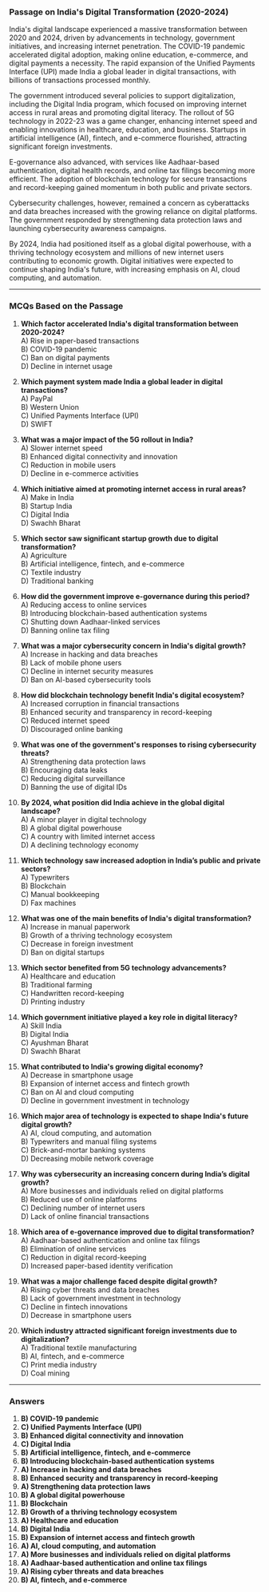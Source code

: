 ### **Passage on India's Digital Transformation (2020-2024)**  
  
India's digital landscape experienced a massive transformation between 2020 and 2024, driven by advancements in technology, government initiatives, and increasing internet penetration.  The COVID-19 pandemic accelerated digital adoption, making online education, e-commerce, and digital payments a necessity.  The rapid expansion of the Unified Payments Interface (UPI) made India a global leader in digital transactions, with billions of transactions processed monthly.  

The government introduced several policies to  support digitalization, including the Digital India program, which focused on improving internet access in rural  areas and promoting digital literacy. The rollout of 5G technology in 2022-23 was a game changer, enhancing internet speed and enabling innovations in healthcare, education, and business. Startups in artificial intelligence (AI), fintech, and e-commerce flourished,  attracting significant foreign investments.  

E-governance also advanced, with services like Aadhaar-based authentication,  digital health records, and online tax filings becoming more efficient. The adoption of blockchain technology for  secure transactions and record-keeping gained momentum in both public and private sectors.  

Cybersecurity challenges, however, remained a concern as cyberattacks and data breaches increased with the growing reliance on digital platforms. The government responded by strengthening data protection laws and launching cybersecurity awareness campaigns.  

By 2024, India had positioned itself as a global digital powerhouse, with a thriving technology ecosystem and millions of new internet users contributing to economic growth. Digital initiatives were expected to continue shaping India's future, with increasing emphasis on AI, cloud computing, and automation.  

---

### **MCQs Based on the Passage**  

1. **Which factor accelerated India's digital transformation between 2020-2024?**  
   A) Rise in paper-based transactions  
   B) COVID-19 pandemic  
   C) Ban on digital payments  
   D) Decline in internet usage  

2. **Which payment system made India a global leader in digital transactions?**  
   A) PayPal  
   B) Western Union  
   C) Unified Payments Interface (UPI)  
   D) SWIFT  

3. **What was a major impact of the 5G rollout in India?**  
   A) Slower internet speed  
   B) Enhanced digital connectivity and innovation  
   C) Reduction in mobile users  
   D) Decline in e-commerce activities  

4. **Which initiative aimed at promoting internet access in rural areas?**  
   A) Make in India  
   B) Startup India  
   C) Digital India  
   D) Swachh Bharat  

5. **Which sector saw significant startup growth due to digital transformation?**  
   A) Agriculture  
   B) Artificial intelligence, fintech, and e-commerce  
   C) Textile industry  
   D) Traditional banking  

6. **How did the government improve e-governance during this period?**  
   A) Reducing access to online services  
   B) Introducing blockchain-based authentication systems  
   C) Shutting down Aadhaar-linked services  
   D) Banning online tax filing  

7. **What was a major cybersecurity concern in India's digital growth?**  
   A) Increase in hacking and data breaches  
   B) Lack of mobile phone users  
   C) Decline in internet security measures  
   D) Ban on AI-based cybersecurity tools  

8. **How did blockchain technology benefit India's digital ecosystem?**  
   A) Increased corruption in financial transactions  
   B) Enhanced security and transparency in record-keeping  
   C) Reduced internet speed  
   D) Discouraged online banking  

9. **What was one of the government's responses to rising cybersecurity threats?**  
   A) Strengthening data protection laws  
   B) Encouraging data leaks  
   C) Reducing digital surveillance  
   D) Banning the use of digital IDs  

10. **By 2024, what position did India achieve in the global digital landscape?**  
   A) A minor player in digital technology  
   B) A global digital powerhouse  
   C) A country with limited internet access  
   D) A declining technology economy  

11. **Which technology saw increased adoption in India’s public and private sectors?**  
   A) Typewriters  
   B) Blockchain  
   C) Manual bookkeeping  
   D) Fax machines  

12. **What was one of the main benefits of India's digital transformation?**  
   A) Increase in manual paperwork  
   B) Growth of a thriving technology ecosystem  
   C) Decrease in foreign investment  
   D) Ban on digital startups  

13. **Which sector benefited from 5G technology advancements?**  
   A) Healthcare and education  
   B) Traditional farming  
   C) Handwritten record-keeping  
   D) Printing industry  

14. **Which government initiative played a key role in digital literacy?**  
   A) Skill India  
   B) Digital India  
   C) Ayushman Bharat  
   D) Swachh Bharat  

15. **What contributed to India's growing digital economy?**  
   A) Decrease in smartphone usage  
   B) Expansion of internet access and fintech growth  
   C) Ban on AI and cloud computing  
   D) Decline in government investment in technology  

16. **Which major area of technology is expected to shape India's future digital growth?**  
   A) AI, cloud computing, and automation  
   B) Typewriters and manual filing systems  
   C) Brick-and-mortar banking systems  
   D) Decreasing mobile network coverage  

17. **Why was cybersecurity an increasing concern during India’s digital growth?**  
   A) More businesses and individuals relied on digital platforms  
   B) Reduced use of online platforms  
   C) Declining number of internet users  
   D) Lack of online financial transactions  

18. **Which area of e-governance improved due to digital transformation?**  
   A) Aadhaar-based authentication and online tax filings  
   B) Elimination of online services  
   C) Reduction in digital record-keeping  
   D) Increased paper-based identity verification  

19. **What was a major challenge faced despite digital growth?**  
   A) Rising cyber threats and data breaches  
   B) Lack of government investment in technology  
   C) Decline in fintech innovations  
   D) Decrease in smartphone users  

20. **Which industry attracted significant foreign investments due to digitalization?**  
   A) Traditional textile manufacturing  
   B) AI, fintech, and e-commerce  
   C) Print media industry  
   D) Coal mining


---

### **Answers**

1. **B) COVID-19 pandemic**  
2. **C) Unified Payments Interface (UPI)**  
3. **B) Enhanced digital connectivity and innovation**  
4. **C) Digital India**  
5. **B) Artificial intelligence, fintech, and e-commerce**  
6. **B) Introducing blockchain-based authentication systems**  
7. **A) Increase in hacking and data breaches**  
8. **B) Enhanced security and transparency in record-keeping**  
9. **A) Strengthening data protection laws**  
10. **B) A global digital powerhouse**  
11. **B) Blockchain**  
12. **B) Growth of a thriving technology ecosystem**  
13. **A) Healthcare and education**  
14. **B) Digital India**  
15. **B) Expansion of internet access and fintech growth**  
16. **A) AI, cloud computing, and automation**  
17. **A) More businesses and individuals relied on digital platforms**  
18. **A) Aadhaar-based authentication and online tax filings**  
19. **A) Rising cyber threats and data breaches**  
20. **B) AI, fintech, and e-commerce**  
